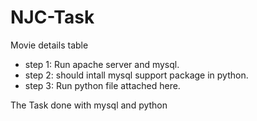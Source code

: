 # NJC-Task
Movie details table

- step 1: Run apache server and mysql.
- step 2: should intall mysql support package in python.
- step 3: Run python file attached here.


The Task done with mysql and python

